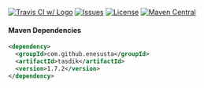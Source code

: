 

[![Travis CI w/ Logo](https://img.shields.io/travis/enesusta/tasdik/master.svg?logo=travis)](https://travis-ci.com/enesusta/tasdik) 
 [![Issues](https://img.shields.io/github/issues-raw/enesusta/tasdik.svg?maxAge=25000)](https://github.com/enesusta/tasdik/issues) [![License](https://img.shields.io/badge/license-MIT-blue.svg?colorB=blue)](https://github.com/enesusta/bean-validator/blob/master/LICENSE)
[![Maven Central](https://img.shields.io/maven-central/v/com.github.enesusta/tasdik?color=red&style=flat-square)](http://search.maven.org/artifact/com.github.enesusta/tasdik)


#### Maven Dependencies

```xml
<dependency>
  <groupId>com.github.enesusta</groupId>
  <artifactId>tasdik</artifactId>
  <version>1.7.2</version>
</dependency>
```
